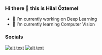 



### Hi there 👋 this is Hilal Öztemel

- 🔭 I’m currently working on Deep Learning
- 🌱 I’m currently learning Computer Vision

### Socials

[![alt text][1.1]][1]
[![alt text][2.1]][2]



[1.1]: https://img.icons8.com/nolan/64/linkedin-circled.png (twitter icon with padding)
[2.1]: https://img.icons8.com/arcade/64/null/instagram-new.png (facebook icon with padding)


[1]: https://www.linkedin.com/in/hilal-%C3%B6ztemel-290a09209/?originalSubdomain=tr
[2]: https://www.instagram.com/whocarescode/




